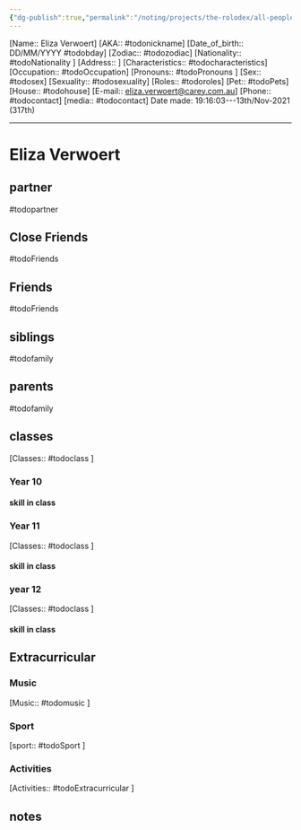 ```yaml
---
{"dg-publish":true,"permalink":"/noting/projects/the-rolodex/all-people/students/eliza-verwoert/","dgHomeLink":true,"dgPassFrontmatter":false}
---
```


[Name:: Eliza Verwoert]
[AKA:: #todonickname]
[Date_of_birth:: DD/MM/YYYY #todobday] 
[Zodiac:: #todozodiac] 
[Nationality:: #todoNationality ]
[Address:: ]
[Characteristics::  #todocharacteristics]
[Occupation:: #todoOccupation]
[Pronouns:: #todoPronouns ]
[Sex:: #todosex]
[Sexuality:: #todosexuality]
[Roles:: #todoroles]
[Pet:: #todoPets]
[House:: #todohouse]
[E-mail:: <eliza.verwoert@carey.com.au>]
[Phone:: #todocontact]
[media:: #todocontact]
Date made: 19:16:03---13th/Nov-2021 (317th) 

---
# Eliza Verwoert
## partner
#todopartner
## Close Friends
#todoFriends
## Friends
#todoFriends
## siblings
#todofamily
## parents
#todofamily
## classes
[Classes:: #todoclass ]
### Year 10
#### skill in class
### Year 11
[Classes:: #todoclass ]
#### skill in class
### year 12
[Classes:: #todoclass ]
#### skill in class
## Extracurricular
### Music
[Music:: #todomusic ]
### Sport
[sport:: #todoSport ]
### Activities
[Activities:: #todoExtracurricular ]
## notes
